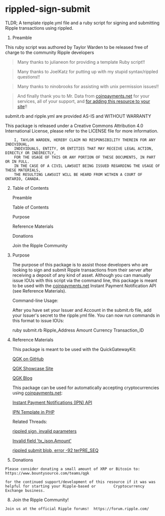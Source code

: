 # rippled-sign-submit

TLDR; A template ripple.yml file and a ruby script for signing and submitting Ripple transactions using rippled.

  1.  Preamble
  
   This ruby script was authored by Taylor Warden to be released free of charge to the community Ripple developers


   >Many thanks to julianeon for providing a template Ruby script!!
   
   >Many thanks to JoelKatz for putting up with my stupid syntax/rippled questions!!
   
   >Many thanks to ninobrooks for assisting with unix permission issues!!

   >And finally thank you to Mr. Data from  [coinpayments.net](https://www.coinpayments.net/index.php?ref=ee25108a996abb3fdf7b07dfa429c2f9]coinpayments.net) for your services, all of your support, and [for adding this resource to your site](https://www.coinpayments.net/merchant-tools-ipn)!!

   submit.rb and ripple.yml are provided AS-IS and WITHOUT WARRANTY

   This package is released under a Creative Commons Attribution 4.0 International License, please refer to the LICENSE file for more information.

        I, TAYLOR WARDEN, HEREBY CLAIM NO RESPONSIBILITY THEREIN FOR ANY INDIVIDUAL, 
        INDIVIDUALS, ENTITY, OR ENTITIES THAT MAY RECEIVE LEGAL ACTION, DIRECTLY OR INDIRECTLY,
        FOR THE USAGE OF THIS OR ANY PORTION OF THESE DOCUMENTS, IN PART OR IN FULL.  
        IN THE CASE OF A CIVIL LAWSUIT BEING ISSUED REGARDING THE USAGE OF THESE MATERIALS,
        THE RESULTING LAWSUIT WILL BE HEARD FROM WITHIN A COURT OF ONTARIO, CANADA.
        
  2. Table of Contents
  
     Preamble

     Table of Contents

     Purpose

     Reference Materials

     Donations

     Join the Ripple Community

  3. Purpose
  
     The purpose of this package is to assist those developers who are looking to sign and submit Ripple transactions
     from their server after receiving a deposit of any kind of asset.  Although you can manually issue IOUs with this      script via the command line, this package is meant to be used with the 
     [coinpayments.net](https://www.coinpayments.net/index.php?ref=ee25108a996abb3fdf7b07dfa429c2f9) Instant Payment Notification API (see Reference Materials).  

     Command-line Usage:
     
       After you have set your Issuer and Account in the submit.rb file, add your Issuer's secret to the ripple.yml          file.  You can now run commands in this format to issue IOUs:
       
       ruby submit.rb Ripple_Address Amount Currency Transaction_ID
       
  4.  Reference Materials

      This package is meant to be used with the QuickGatewayKit:
      
      [QGK on GitHub](https://github.com/whotooktwarden/QuickGatewayKit)
      
      [QGK Showcase Site](http://quickgatewaykit.org/)
      
      [QGK Blog](http://quickgatewaykit.org/blog/)
      
    
      This package can be used for automatically accepting cryptocurrencies using [coinpayments.net](https://www.coinpayments.net/index.php?ref=ee25108a996abb3fdf7b07dfa429c2f9):
      
      [Instant Payment Notifications (IPN) API](https://www.coinpayments.net/merchant-tools-ipn)
      
      [IPN Template in PHP](https://www.coinpayments.net/downloads/cpipn.phps)

      Related Threads:
      
      [rippled sign, invalid parameters](https://forum.ripple.com/viewtopic.php?f=2&t=15599)
      
      [Invalid field 'tx_json.Amount'](https://forum.ripple.com/viewtopic.php?f=2&t=15600)
      
      [rippled submit blob, error -92 terPRE_SEQ](https://forum.ripple.com/viewtopic.php?f=2&t=15632)

  7.  Donations
        
    Please consider donating a small amount of XRP or Bitcoin to:
    https://www.bountysource.com/teams/qgk
        
    for the continued support/development of this resource if it was was helpful for starting your Ripple-based or        Cryptocurrency Exchange business.
       
  8.  Join the Ripple Community!
       
    Join us at the official Ripple forums!  https://forum.ripple.com/
